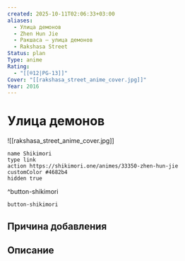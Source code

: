```yaml
---
created: 2025-10-11T02:06:33+03:00
aliases:
  - Улица демонов
  - Zhen Hun Jie
  - Ракшаса — улица демонов
  - Rakshasa Street
Status: plan
Type: anime
Rating:
  - "[[®️12|PG-13]]"
Cover: "[[rakshasa_street_anime_cover.jpg]]"
Year: 2016
---
```


# Улица демонов

![[rakshasa_street_anime_cover.jpg]]



```button
name Shikimori
type link
action https://shikimori.one/animes/33350-zhen-hun-jie
customColor #4682b4
hidden true
```
^button-shikimori





`button-shikimori`

## Причина добавления




## Описание


